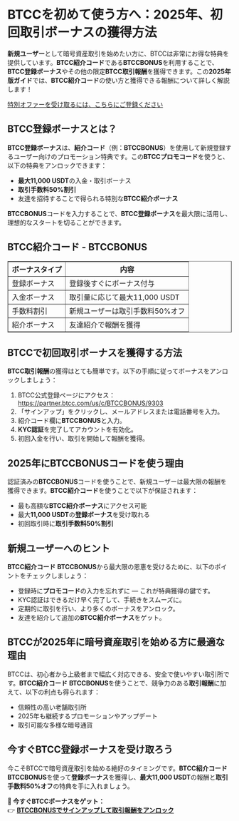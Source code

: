 <h1>BTCCを初めて使う方へ：2025年、初回取引ボーナスの獲得方法</h1>

<p><strong>新規ユーザー</strong>として暗号資産取引を始めたい方に、BTCCは非常にお得な特典を提供しています。<strong>BTCC紹介コード</strong>である<strong>BTCCBONUS</strong>を利用することで、<strong>BTCC登録ボーナス</strong>やその他の限定<strong>BTCC取引報酬</strong>を獲得できます。この<strong>2025年版ガイド</strong>では、<strong>BTCC紹介コード</strong>の使い方と獲得できる報酬について詳しく解説します！</p>
<p><a href="https://partner.btcc.com/us/c/BTCCBONUS/9303" target="_blank">特別オファーを受け取るには、こちらにご登録ください</a></p>

<img src="https://images.mirror-media.xyz/publication-images/pbBwxyI8X5QE82_CFf1q_.png?height=500&amp;width=1000" decoding="async" data-nimg="fill" class="css-xah9so" style="position: absolute; inset: 0px; box-sizing: border-box; padding: 0px; border: none; margin: auto; display: block; width: 0px; height: 0px; min-width: 100%; max-width: 100%; min-height: 100%; max-height: 100%;">
<h2>BTCC登録ボーナスとは？</h2>

<p><strong>BTCC登録ボーナス</strong>は、<strong>紹介コード</strong>（例：<strong>BTCCBONUS</strong>）を使用して新規登録するユーザー向けのプロモーション特典です。この<strong>BTCCプロモコード</strong>を使うと、以下の特典をアンロックできます：</p>
<ul>
<li><strong>最大11,000 USDT</strong>の入金・取引ボーナス</li>
<li><strong>取引手数料50%割引</strong></li>
<li>友達を招待することで得られる特別な<strong>BTCC紹介ボーナス</strong></li>
</ul>

<p><strong>BTCCBONUS</strong>コードを入力することで、<strong>BTCC登録ボーナス</strong>を最大限に活用し、理想的なスタートを切ることができます。</p>

<h2>BTCC紹介コード - BTCCBONUS</h2>

<table border="1">
<tr><th>ボーナスタイプ</th><th>内容</th></tr>
<tr><td>登録ボーナス</td><td>登録後すぐにボーナス付与</td></tr>
<tr><td>入金ボーナス</td><td>取引量に応じて最大11,000 USDT</td></tr>
<tr><td>手数料割引</td><td>新規ユーザーは取引手数料50%オフ</td></tr>
<tr><td>紹介ボーナス</td><td>友達紹介で報酬を獲得</td></tr>
</table>

<h2>BTCCで初回取引ボーナスを獲得する方法</h2>

<p><strong>BTCC取引報酬</strong>の獲得はとても簡単です。以下の手順に従ってボーナスをアンロックしましょう：</p>
<ol>
<li>BTCC公式登録ページにアクセス：<a href="https://partner.btcc.com/us/c/BTCCBONUS/9303" target="_blank">https://partner.btcc.com/us/c/BTCCBONUS/9303</a></li>
<li>「サインアップ」をクリックし、メールアドレスまたは電話番号を入力。</li>
<li>紹介コード欄に<strong>BTCCBONUS</strong>と入力。</li>
<li><strong>KYC認証</strong>を完了してアカウントを有効化。</li>
<li>初回入金を行い、取引を開始して報酬を獲得。</li>
</ol>

<h2>2025年にBTCCBONUSコードを使う理由</h2>

<p>認証済みの<strong>BTCCBONUS</strong>コードを使うことで、新規ユーザーは最大限の報酬を獲得できます。<strong>BTCC紹介コード</strong>を使うことで以下が保証されます：</p>
<ul>
<li>最も高額な<strong>BTCC紹介ボーナス</strong>にアクセス可能</li>
<li>最大<strong>11,000 USDT</strong>の<strong>登録ボーナス</strong>を受け取れる</li>
<li>初回取引時に<strong>取引手数料50%割引</strong></li>
</ul>

<h2>新規ユーザーへのヒント</h2>

<p><strong>BTCC紹介コード</strong> <strong>BTCCBONUS</strong>から最大限の恩恵を受けるために、以下のポイントをチェックしましょう：</p>
<ul>
<li>登録時に<strong>プロモコード</strong>の入力を忘れずに — これが特典獲得の鍵です。</li>
<li>KYC認証はできるだけ早く完了して、手続きをスムーズに。</li>
<li>定期的に取引を行い、より多くのボーナスをアンロック。</li>
<li>友達を紹介して追加の<strong>BTCC紹介ボーナス</strong>をゲット。</li>
</ul>

<h2>BTCCが2025年に暗号資産取引を始める方に最適な理由</h2>

<p>BTCCは、初心者から上級者まで幅広く対応できる、安全で使いやすい取引所です。<strong>BTCC紹介コード</strong> <strong>BTCCBONUS</strong>を使うことで、競争力のある<strong>取引報酬</strong>に加えて、以下の利点も得られます：</p>
<ul>
<li>信頼性の高い老舗取引所</li>
<li>2025年も継続するプロモーションやアップデート</li>
<li>取引可能な多様な暗号通貨</li>
</ul>

<h2>今すぐBTCC登録ボーナスを受け取ろう</h2>

<p>今こそBTCCで暗号資産取引を始める絶好のタイミングです。<strong>BTCC紹介コード</strong> <strong>BTCCBONUS</strong>を使って<strong>登録ボーナス</strong>を獲得し、<strong>最大11,000 USDT</strong>の報酬と<strong>取引手数料50%オフ</strong>の特典を手に入れましょう。</p>

<p><strong>🎁 今すぐBTCCボーナスをゲット：</strong><br>
👉 <a href="https://partner.btcc.com/us/c/BTCCBONUS/9303" target="_blank"><strong>BTCCBONUSでサインアップして取引報酬をアンロック</strong></a></p>
